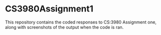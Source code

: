 # CS3980Assignment1
This repository contains the coded responses to CS:3980 Assignment one, along with screenshots of the output when the code is ran.
